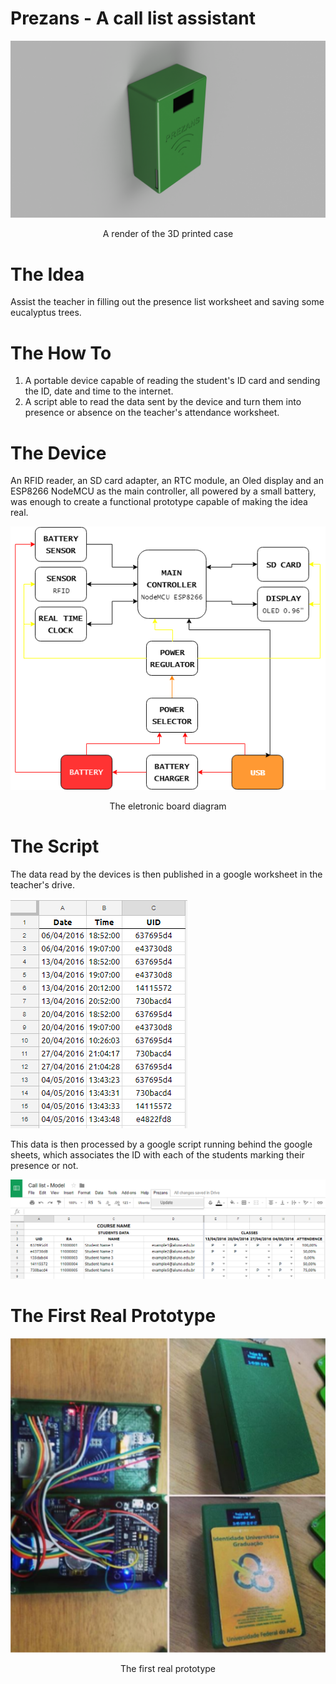 # Prezans - A call list assistant
![Render](https://github.com/MarceloFariaz/Prezans/blob/master/Mechanics/ProjectRender.png)
<p align="center"> A render of the 3D printed case </p>

# The Idea
Assist the teacher in filling out the presence list worksheet and saving some eucalyptus trees.

# The How To
<ol>
  <li>A portable device capable of reading the student's ID card and sending the ID, date and time to the internet.</li>
  <li>A script able to read the data sent by the device and turn them into presence or absence on the teacher's attendance worksheet.</li>
</ol>

# The Device
An RFID reader, an SD card adapter, an RTC module, an Oled display and an ESP8266 NodeMCU as the main controller, all powered by a small battery, was enough to create a functional prototype capable of making the idea real.

![Board](https://github.com/MarceloFariaz/Prezans/blob/master/Electronics/PrezansBoardDiagram.png)
<p align="center";>The eletronic board diagram</p>

# The Script
The data read by the devices is then published in a google worksheet in the teacher's drive.

![Registers](https://github.com/MarceloFariaz/Prezans/blob/master/Software/Call_List_Register_Image.PNG)

This data is then processed by a google script running behind the google sheets, which associates the ID with each of the students marking their presence or not.

![Script](https://github.com/MarceloFariaz/Prezans/blob/master/Software/Call_List_Image.PNG)

# The First Real Prototype
![Prototype](https://github.com/MarceloFariaz/Prezans/blob/master/Media/First_Real_Prototype.png)
<p align="center">The first real prototype</p>
